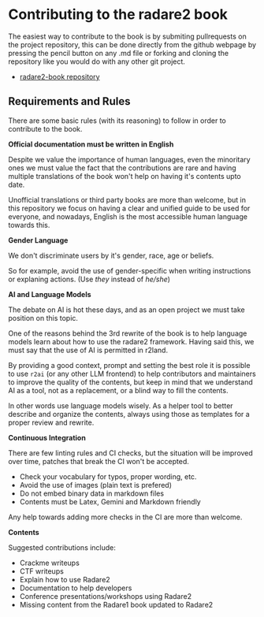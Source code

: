 # Contributing to the radare2 book

The easiest way to contribute to the book is by submiting pullrequests on the project repository, this can be done directly from the github webpage by pressing the pencil button on any .md file or forking and cloning the repository like you would do with any other git project.

* [radare2-book repository](https://github.com/radareorg/radare2-book)

## Requirements and Rules

There are some basic rules (with its reasoning) to follow in order to contribute to the book.

**Official documentation must be written in English**

Despite we value the importance of human languages, even the minoritary ones we must value the fact that the contributions are rare and having multiple translations of the book won't help on having it's contents upto date.

Unofficial translations or third party books are more than welcome, but in this repository we focus on having a clear and unified guide to be used for everyone, and nowadays, English is the most accessible human language towards this.

**Gender Language**

We don't discriminate users by it's gender, race, age or beliefs. 

So for example, avoid the use of gender-specific when writing instructions or explaning actions. (Use *they* instead of *he/she*)

**AI and Language Models**

The debate on AI is hot these days, and as an open project we must take position on this topic.

One of the reasons behind the 3rd rewrite of the book is to help language models learn about how to use the radare2 framework. Having said this, we must say that the use of AI is permitted in r2land.

By providing a good context, prompt and setting the best role it is possible to use `r2ai` (or any other LLM frontend) to help contributors and maintainers to improve the quality of the contents, but keep in mind that we understand AI as a tool, not as a replacement, or a blind way to fill the contents.

In other words use language models wisely. As a helper tool to better describe and organize the contents, always using those as templates for a proper review and rewrite.

**Continuous Integration**

There are few linting rules and CI checks, but the situation will be improved over time, patches that break the CI won't be accepted.

* Check your vocabulary for typos, proper wording, etc.
* Avoid the use of images (plain text is prefered)
* Do not embed binary data in markdown files
* Contents must be Latex, Gemini and Markdown friendly

Any help towards adding more checks in the CI are more than welcome.

**Contents**

Suggested contributions include:

* Crackme writeups
* CTF writeups
* Explain how to use Radare2
* Documentation to help developers
* Conference presentations/workshops using Radare2
* Missing content from the Radare1 book updated to Radare2
